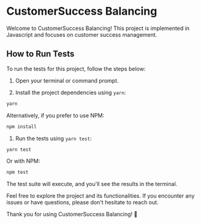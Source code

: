 # CustomerSuccess Balancing

Welcome to CustomerSuccess Balancing! This project is implemented in Javascript and focuses on customer success management.

## How to Run Tests

To run the tests for this project, follow the steps below:

1. Open your terminal or command prompt.

2. Install the project dependencies using `yarn`:

```bash
yarn
```

Alternatively, if you prefer to use NPM:

```bash
npm install
```

1. Run the tests using `yarn test`:

```bash
yarn test
```

Or with NPM:

```bash
npm test
```

The test suite will execute, and you'll see the results in the terminal.

Feel free to explore the project and its functionalities. If you encounter any issues or have questions, please don't hesitate to reach out.

Thank you for using CustomerSuccess Balancing! 🚀